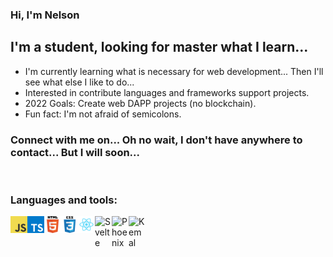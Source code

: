 ### Hi, I'm Nelson

## I'm a student, looking for master what I learn...
- I'm currently learning what is necessary for web development... Then I'll see what else I like to do...
- Interested in contribute languages and frameworks support projects.
- 2022 Goals: Create web DAPP projects (no blockchain).
- Fun fact: I'm not afraid of semicolons.

### Connect with me on... Oh no wait, I don't have anywhere to contact... But I will soon...

<br />

### Languages and tools:

<img align="left" alt="Javascript" width="27px" src="https://raw.githubusercontent.com/github/explore/80688e429a7d4ef2fca1e82350fe8e3517d3494d/topics/javascript/javascript.png" />
<img align="left" alt="Typescript" width="27px" src="https://raw.githubusercontent.com/github/explore/80688e429a7d4ef2fca1e82350fe8e3517d3494d/topics/typescript/typescript.png" />
<img align="left" alt="HTML5" width="27px" src="https://raw.githubusercontent.com/github/explore/80688e429a7d4ef2fca1e82350fe8e3517d3494d/topics/html/html.png" />
<img align="left" alt="CSS3" width="27px" src="https://raw.githubusercontent.com/github/explore/80688e429a7d4ef2fca1e82350fe8e3517d3494d/topics/css/css.png" />
<img align="left" alt="React" width="27px" src="https://raw.githubusercontent.com/github/explore/80688e429a7d4ef2fca1e82350fe8e3517d3494d/topics/react/react.png" />
<img align="left" alt="Svelte" width="27px" src="https://duckduckgo.com/i/f037694d.png">
<img align="left" alt="Phoenix" width="27px"
src="https://external-content.duckduckgo.com/iu/?u=https%3A%2F%2Fmedia.zeemly.com%2Fzeemly%2Fproduct%2Fphoenix-framework.png&amp;f=1&amp;nofb=1">
<img align="left" alt="Kemal" width="27px" src="https://kemalcr.com/img/kemal.png">

<br />
<br />
